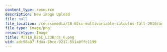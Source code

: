 ```yaml
---
content_type: resource
description: New image Upload
file: null
file_location: /coursemedia/18-02sc-multivariable-calculus-fall-2010/adc58a07fdaa6bce9217591a0ffc1199_MIT18_02SC_L23Brds_6.png
file_type: image/png
resourcetype: Image
title: MIT18_02SC_L23Brds_6.png
uid: adc58a07-fdaa-6bce-9217-591a0ffc1199
---
```

